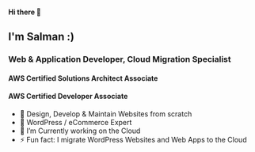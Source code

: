 #### Hi there 👋

## I'm Salman :)
### Web & Application Developer, Cloud Migration Specialist
#### AWS Certified Solutions Architect Associate
#### AWS Certified Developer Associate


- 🔭 Design, Develop & Maintain Websites from scratch
- 🌱 WordPress / eCommerce Expert
- 🔭 I’m Currently working on the Cloud
- ⚡ Fun fact: I migrate WordPress Websites and Web Apps to the Cloud

<!--
**salmanjaveed/salmanjaveed** is a ✨ _special_ ✨ repository because its `README.md` (this file) appears on your GitHub profile.

Here are some ideas to get you started:

- 🔭 I’m Currently working on .
- 🌱 I’m currently learning React.js
- 👯 I’m looking to collaborate on ...
- 🤔 I’m looking for help with ...
- 💬 Ask me about ...
- 📫 How to reach me: ...
- 😄 Pronouns: ...
- ⚡ Fun fact: ...
-->
